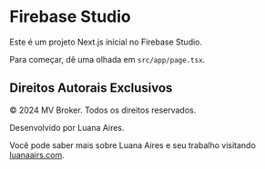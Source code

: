 # Firebase Studio

Este é um projeto Next.js inicial no Firebase Studio.

Para começar, dê uma olhada em `src/app/page.tsx`.

## Direitos Autorais Exclusivos

© 2024 MV Broker. Todos os direitos reservados.

Desenvolvido por Luana Aires.

Você pode saber mais sobre Luana Aires e seu trabalho visitando [luanaairs.com](https://luanaairs.com).

